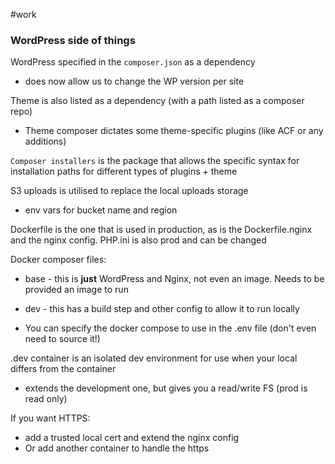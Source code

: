 #work 

### WordPress side of things

WordPress specified in the `composer.json` as a dependency
- does now allow us to change the WP version per site

Theme is also listed as a dependency (with a path listed as a composer repo)
- Theme composer dictates some theme-specific plugins (like ACF or any additions)

`Composer installers` is the package that allows the specific syntax for installation paths for different types of plugins + theme

S3 uploads is utilised to replace the local uploads storage
- env vars for bucket name and region

Dockerfile is the one that is used in production, as is the Dockerfile.nginx and the nginx config. PHP.ini is also prod and can be changed

Docker composer files:
- base - this is **just** WordPress and Nginx, not even an image. Needs to be provided an image to run
- dev - this has a build step and other config to allow it to run locally

- You can specify the docker compose to use in the .env file (don't even need to source it!)

.dev container is an isolated dev environment for use when your local differs from the container
- extends the development one, but gives you a read/write FS (prod is read only)

If you want HTTPS:
- add a trusted local cert and extend the nginx config
- Or add another container to handle the https 

## 